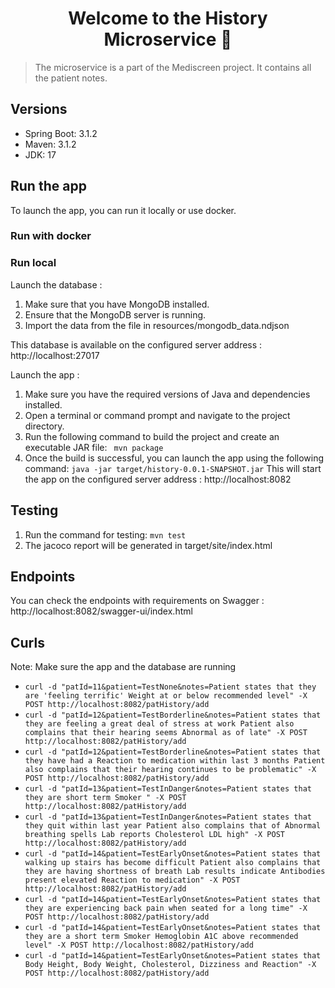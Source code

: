 <h1 align="center">Welcome to the History Microservice 👋</h1>
<p>
</p>

> The microservice is a part of the Mediscreen project. It contains all the patient notes.

## Versions
- Spring Boot: 3.1.2
- Maven: 3.1.2
- JDK: 17

## Run the app

To launch the app, you can run it locally or use docker.

### Run with docker


### Run local

Launch the database :
1. Make sure that you have MongoDB installed.
2. Ensure that the MongoDB server is running.
3. Import the data from the file in resources/mongodb_data.ndjson

This database is available on the configured server address : http://localhost:27017

Launch the app :
1. Make sure you have the required versions of Java and dependencies installed.
2. Open a terminal or command prompt and navigate to the project directory.
3. Run the following command to build the project and create an executable JAR file:
   ` mvn package`
4. Once the build is successful, you can launch the app using the following command:
   ` java -jar target/history-0.0.1-SNAPSHOT.jar `
   This will start the app on the configured server address : http://localhost:8082

## Testing

1. Run the command for testing: `mvn test`
2. The jacoco report will be generated in target/site/index.html

## Endpoints

You can check the endpoints with requirements on Swagger : 
http://localhost:8082/swagger-ui/index.html

## Curls
Note: Make sure the app and the database are running

- `curl -d "patId=11&patient=TestNone&notes=Patient states that they are 'feeling terrific' Weight at or below recommended level" -X POST http://localhost:8082/patHistory/add`
- `curl -d "patId=12&patient=TestBorderline&notes=Patient states that they are feeling a great deal of stress at work Patient also complains that their hearing seems Abnormal as of late" -X POST http://localhost:8082/patHistory/add`
- `curl -d "patId=12&patient=TestBorderline&notes=Patient states that they have had a Reaction to medication within last 3 months Patient also complains that their hearing continues to be problematic" -X POST http://localhost:8082/patHistory/add`
- `curl -d "patId=13&patient=TestInDanger&notes=Patient states that they are short term Smoker " -X POST http://localhost:8082/patHistory/add`
- `curl -d "patId=13&patient=TestInDanger&notes=Patient states that they quit within last year Patient also complains that of Abnormal breathing spells Lab reports Cholesterol LDL high" -X POST http://localhost:8082/patHistory/add`
- `curl -d "patId=14&patient=TestEarlyOnset&notes=Patient states that walking up stairs has become difficult Patient also complains that they are having shortness of breath Lab results indicate Antibodies present elevated Reaction to medication" -X POST http://localhost:8082/patHistory/add`
- `curl -d "patId=14&patient=TestEarlyOnset&notes=Patient states that they are experiencing back pain when seated for a long time" -X POST http://localhost:8082/patHistory/add`
- `curl -d "patId=14&patient=TestEarlyOnset&notes=Patient states that they are a short term Smoker Hemoglobin A1C above recommended level" -X POST http://localhost:8082/patHistory/add`
- `curl -d "patId=14&patient=TestEarlyOnset&notes=Patient states that Body Height, Body Weight, Cholesterol, Dizziness and Reaction" -X POST http://localhost:8082/patHistory/add`
